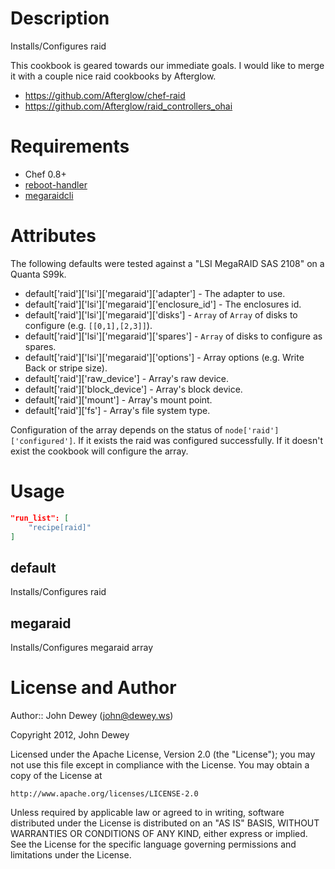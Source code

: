 Description
===========

Installs/Configures raid

This cookbook is geared towards our immediate goals.  I would like to merge it
with a couple nice raid cookbooks by Afterglow.

* https://github.com/Afterglow/chef-raid
* https://github.com/Afterglow/raid_controllers_ohai

Requirements
============

* Chef 0.8+
* [reboot-handler](https://github.com/retr0h/cookbook-reboot-handler)
* [megaraidcli](https://github.com/retr0h/cookbook-megaraidcli)

Attributes
==========

The following defaults were tested against a "LSI MegaRAID SAS 2108" on a Quanta S99k.

* default['raid']['lsi']['megaraid']['adapter'] - The adapter to use.
* default['raid']['lsi']['megaraid']['enclosure_id'] - The enclosures id.
* default['raid']['lsi']['megaraid']['disks'] - `Array` of `Array` of disks to configure (e.g. `[[0,1],[2,3]]`).
* default['raid']['lsi']['megaraid']['spares'] - `Array` of disks to configure as spares.
* default['raid']['lsi']['megaraid']['options'] - Array options (e.g. Write Back or stripe size).
* default['raid']['raw_device'] - Array's raw device.
* default['raid']['block_device'] - Array's block device.
* default['raid']['mount'] - Array's mount point.
* default['raid']['fs'] - Array's file system type.

Configuration of the array depends on the status of `node['raid']['configured']`.
If it exists the raid was configured successfully.  If it doesn't exist the cookbook will configure the array.

Usage
=====

```json
"run_list": [
    "recipe[raid]"
]
```

default
----

Installs/Configures raid

megaraid
----

Installs/Configures megaraid array

License and Author
==================

Author:: John Dewey (<john@dewey.ws>)

Copyright 2012, John Dewey

Licensed under the Apache License, Version 2.0 (the "License");
you may not use this file except in compliance with the License.
You may obtain a copy of the License at

    http://www.apache.org/licenses/LICENSE-2.0

Unless required by applicable law or agreed to in writing, software
distributed under the License is distributed on an "AS IS" BASIS,
WITHOUT WARRANTIES OR CONDITIONS OF ANY KIND, either express or implied.
See the License for the specific language governing permissions and 
limitations under the License.
